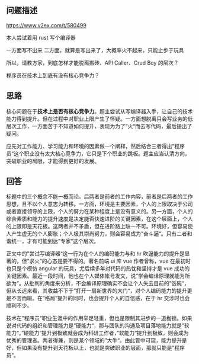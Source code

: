 ## 问题描述

https://www.v2ex.com/t/580499

本人尝试着用 rust 写个编译器

一方面写不出来
二方面，就算是写出来了，大概率火不起来，只能止步于玩具

所以，请教方家，到底怎样才能脱离搬砖、API Caller、Crud Boy 的层次？

程序员在技术上到底有没有核心竞争力？

## 思路

核心问题在于<b>技术上是否有核心竞争力</b>。题主尝试从写编译器入手，让自己的技术能力得到提升。但在过程中对职业上限产生了怀疑。一方面想脱离只会写业务的低层次工作，一方面苦于不知道如何提升，表现为为了”火“而去写代码，最后提出了疑问。

应先对工作能力、学习能力和环境的因素做一个阐释，然后结合三者得出”程序员“这个职业没有太大核心竞争力，它只是下个职业的跳板。题主应当认清方向，突破职业的局限，才能得到更好的发展。

## 回答

标题中的三个概念不能一概而论。后两者是前者的工作内容，前者是后两者的工作思想，且不以个人意志为转移。一方面，环境是主要因素，个人的上限取决于公司或者直接领导的上限，个人的努力在某种程度上是没有意义的。另一方面，个人的综合素质和能力的提升速度是决定能否快速进阶的关键因素，在这个层面上，个人的上限即是天花板。这两者并不矛盾，但在进阶路上缺一不可。环境好，但容易使人产生虚无的个人膨胀；个人极其崇尚努力，则会容易成为”奋斗逼“。只有二者和谐统一，才有可能到达”专家“这个层次。

正文中的”尝试写编译器“这一行为在个人的编码能力与和 hr 吹逼能力的提升是显著的，但”求火“的心态是要不得的。著名前端 ui 库 vue 作者曾称，vue 在最初时也只是个模仿 angular 的玩具，尤后续多年对代码的热忱和坚持才是 vue 成功的关键因素。最近一段时间，他也在个人媒体帐号发文，说”学会编译原理就能为所欲为“。从批判的角度来分析，不会编译原理确实不会让个人失去目前的”饭碗“，但从长远来看，其收益不下于”打开一扇新世界的大门“，对个人编码能力的提升更是不言而喻。在”格局“提升的同时，也会提升个人的自信感，在于 hr 交涉时也会顺利不少。

技术在”程序员“职业生涯中的作用举足轻重，但也是限制其进步的一道枷锁。如果说对代码的组织和管理能力是”硬能力“，那与团队的沟通及项目落地能力就是”软能力“。”硬能力“提升到极致就会成为科研工作者，”软能力“提升到极致，则会成为优秀的管理者。两者得兼，则是某个领域的”大牛“。由此管中可窥，能力提升是好，但如果没有提升到天花板以上，也就是突破职业的层面，那就只能是”程序员“。